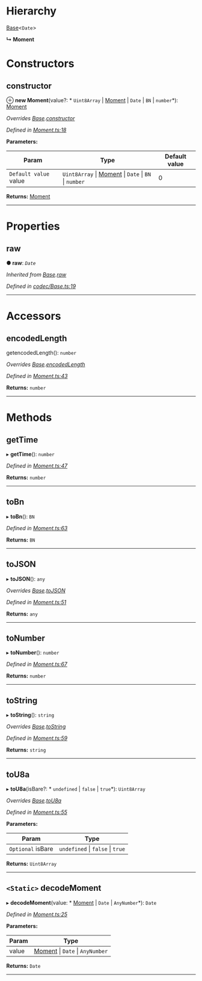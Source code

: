

# Hierarchy

 [Base](_codec_base_.base.md)<`Date`>

**↳ Moment**

# Constructors

<a id="constructor"></a>

##  constructor

⊕ **new Moment**(value?: * `Uint8Array` &#124; [Moment](_moment_.moment.md) &#124; `Date` &#124; `BN` &#124; `number`*): [Moment](_moment_.moment.md)

*Overrides [Base](_codec_base_.base.md).[constructor](_codec_base_.base.md#constructor)*

*Defined in [Moment.ts:18](https://github.com/polkadot-js/api/blob/d2eb6e5/packages/types/src/Moment.ts#L18)*

**Parameters:**

| Param | Type | Default value |
| ------ | ------ | ------ |
| `Default value` value |  `Uint8Array` &#124; [Moment](_moment_.moment.md) &#124; `Date` &#124; `BN` &#124; `number`| 0 |

**Returns:** [Moment](_moment_.moment.md)

___

# Properties

<a id="raw"></a>

##  raw

**● raw**: *`Date`*

*Inherited from [Base](_codec_base_.base.md).[raw](_codec_base_.base.md#raw)*

*Defined in [codec/Base.ts:19](https://github.com/polkadot-js/api/blob/d2eb6e5/packages/types/src/codec/Base.ts#L19)*

___

# Accessors

<a id="encodedlength"></a>

##  encodedLength

getencodedLength(): `number`

*Overrides [Base](_codec_base_.base.md).[encodedLength](_codec_base_.base.md#encodedlength)*

*Defined in [Moment.ts:43](https://github.com/polkadot-js/api/blob/d2eb6e5/packages/types/src/Moment.ts#L43)*

**Returns:** `number`

___

# Methods

<a id="gettime"></a>

##  getTime

▸ **getTime**(): `number`

*Defined in [Moment.ts:47](https://github.com/polkadot-js/api/blob/d2eb6e5/packages/types/src/Moment.ts#L47)*

**Returns:** `number`

___
<a id="tobn"></a>

##  toBn

▸ **toBn**(): `BN`

*Defined in [Moment.ts:63](https://github.com/polkadot-js/api/blob/d2eb6e5/packages/types/src/Moment.ts#L63)*

**Returns:** `BN`

___
<a id="tojson"></a>

##  toJSON

▸ **toJSON**(): `any`

*Overrides [Base](_codec_base_.base.md).[toJSON](_codec_base_.base.md#tojson)*

*Defined in [Moment.ts:51](https://github.com/polkadot-js/api/blob/d2eb6e5/packages/types/src/Moment.ts#L51)*

**Returns:** `any`

___
<a id="tonumber"></a>

##  toNumber

▸ **toNumber**(): `number`

*Defined in [Moment.ts:67](https://github.com/polkadot-js/api/blob/d2eb6e5/packages/types/src/Moment.ts#L67)*

**Returns:** `number`

___
<a id="tostring"></a>

##  toString

▸ **toString**(): `string`

*Overrides [Base](_codec_base_.base.md).[toString](_codec_base_.base.md#tostring)*

*Defined in [Moment.ts:59](https://github.com/polkadot-js/api/blob/d2eb6e5/packages/types/src/Moment.ts#L59)*

**Returns:** `string`

___
<a id="tou8a"></a>

##  toU8a

▸ **toU8a**(isBare?: * `undefined` &#124; `false` &#124; `true`*): `Uint8Array`

*Overrides [Base](_codec_base_.base.md).[toU8a](_codec_base_.base.md#tou8a)*

*Defined in [Moment.ts:55](https://github.com/polkadot-js/api/blob/d2eb6e5/packages/types/src/Moment.ts#L55)*

**Parameters:**

| Param | Type |
| ------ | ------ |
| `Optional` isBare |  `undefined` &#124; `false` &#124; `true`|

**Returns:** `Uint8Array`

___
<a id="decodemoment"></a>

## `<Static>` decodeMoment

▸ **decodeMoment**(value: * [Moment](_moment_.moment.md) &#124; `Date` &#124; `AnyNumber`*): `Date`

*Defined in [Moment.ts:25](https://github.com/polkadot-js/api/blob/d2eb6e5/packages/types/src/Moment.ts#L25)*

**Parameters:**

| Param | Type |
| ------ | ------ |
| value |  [Moment](_moment_.moment.md) &#124; `Date` &#124; `AnyNumber`|

**Returns:** `Date`

___

